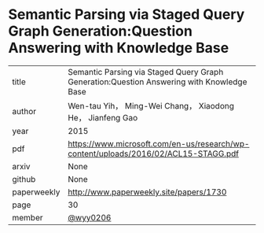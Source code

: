 # Semantic Parsing via Staged Query Graph Generation:Question Answering with Knowledge Base

 |  |  |
 | :--- | :--- |
 | title | Semantic Parsing via Staged Query Graph Generation:Question Answering with Knowledge Base |
 | author | Wen-tau Yih， Ming-Wei Chang， Xiaodong He， Jianfeng Gao |
 | year | 2015 |
 | pdf | https://www.microsoft.com/en-us/research/wp-content/uploads/2016/02/ACL15-STAGG.pdf |
 | arxiv |  None |
 | github |  None |
 | paperweekly |  http://www.paperweekly.site/papers/1730 |
 | page | 30 |
 | member | [@wyy0206](https://github.com/wyy0206) |

